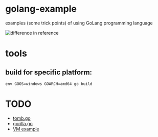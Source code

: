# golang-example
examples (some trick points) of using GoLang programming language

![difference in reference](https://i.postimg.cc/905DHLCp/golang-ref-diff.png)


# tools
## build for specific platform: 
```
env GOOS=windows GOARCH=amd64 go build
```

# TODO
* [tomb.go](https://godoc.org/gopkg.in/tomb.v2)
* [gorilla.go](https://www.gorillatoolkit.org/)
* [VM example](https://www.youtube.com/watch?v=Utf-A4rODH8)
